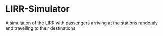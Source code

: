 # LIRR-Simulator
A simulation of the LIRR with passengers arriving at the stations randomly and travelling to their destinations.
